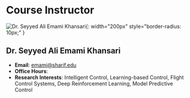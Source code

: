 # Course Instructor


![Dr. Seyyed Ali Emami Khansari ](../images/staffs/Emami.jpg){: width="200px" style="border-radius: 10px;" }

## Dr. Seyyed Ali Emami Khansari 
- **Email**: emami@sharif.edu 
- **Office Hours**: 
- **Research Interests**: Intelligent Control, Learning-based Control, Flight Control Systems, Deep Reinforcement Learning, Model Predictive Control
